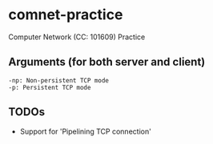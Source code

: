 # comnet-practice
Computer Network (CC: 101609) Practice

## Arguments (for both server and client)
```
-np: Non-persistent TCP mode
-p: Persistent TCP mode
```

## TODOs
- Support for 'Pipelining TCP connection'